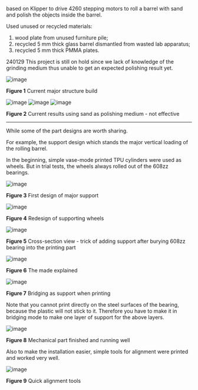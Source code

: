based on Klipper to drive 4260 stepping motors to roll a barrel with sand and polish the objects inside the barrel. 

Used unused or recycled materials: 

1) wood plate from unused furniture pile;
2) recycled 5 mm thick glass barrel dismantled from wasted lab apparatus; 
3) recycled 5 mm thick PMMA plates. 


240129 This project is still on hold since we lack of knowledge of the grinding medium thus unable to get an expected polishing result yet. 


![image](https://github.com/treesess/STEAMRELAY/assets/20311124/f08b5835-1f9b-460a-a3fe-e1966e2b3395)

**Figure 1** Current major structure build


![image](https://github.com/treesess/STEAMRELAY/assets/20311124/c0ed80ba-534c-451a-89be-00916fd70af9)
![image](https://github.com/treesess/STEAMRELAY/assets/20311124/cf9574b3-40c4-4300-9cd7-99c79d063e50)
![image](https://github.com/treesess/STEAMRELAY/assets/20311124/6fc49e6b-d097-4a8b-9316-7d8a8a3a2af8)


**Figure 2** Current results using sand as polishing medium - not effective

-----

While some of the part designs are worth sharing. 

For example, the support design which stands the major vertical loading of the rolling barrel. 

In the beginning, simple vase-mode printed TPU cylinders were used as wheels. But in trial tests, the wheels always rolled out of the 608zz bearings. 

![image](https://github.com/treesess/STEAMRELAY/assets/20311124/3fa98247-324a-4b89-9dbf-8601a0bb7a89)

**Figure 3** First design of major support


![image](https://github.com/treesess/STEAMRELAY/assets/20311124/94415b8f-ac84-41ec-a000-cbba440d92d9)

**Figure 4** Redesign of supporting wheels

![image](https://github.com/treesess/STEAMRELAY/assets/20311124/ca519360-204a-441d-9aad-986cfd07b4df)

**Figure 5** Cross-section view - trick of adding support after burying 608zz bearing into the printing part

![image](https://github.com/treesess/STEAMRELAY/assets/20311124/e46b817a-57e6-4f8e-bcb7-05cb376e5f8c)

**Figure 6** The made explained


![image](https://github.com/treesess/STEAMRELAY/assets/20311124/b858253b-5f52-48c5-bfed-fb181ac88550)

**Figure 7** Bridging as support when printing

Note that you cannot print directly on the steel surfaces of the bearing, because the plastic will not stick to it. Therefore you have to make it in bridging mode to make one layer of support for the above layers. 





![image](https://github.com/treesess/STEAMRELAY/assets/20311124/a7f73562-94e4-4db8-9b3d-2a39fcf82084)

**Figure 8** Mechanical part finished and running well


Also to make the installation easier, simple tools for alignment were printed and worked very well. 

![image](https://github.com/treesess/STEAMRELAY/assets/20311124/c25c3d33-a98a-4901-9cc4-67b029a19693)

**Figure 9** Quick alignment tools










